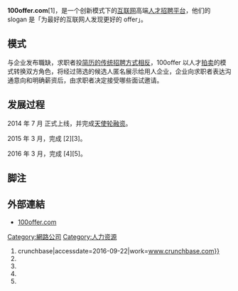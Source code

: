 **100offer.com**\[1\]，是一个创新模式下的[互联网](../Page/互联网.md "wikilink")高端[人才招聘平台](https://zh.wikipedia.org/wiki/招聘 "wikilink")，他们的 slogan 是「为最好的互联网人发现更好的 offer」。

## 模式

与企业发布職缺，求职者投[简历的传统招聘方式相反](https://zh.wikipedia.org/wiki/简历 "wikilink")，100offer 以人才[拍卖](../Page/拍卖.md "wikilink")的模式转换双方角色，将经过筛选的候选人匿名展示给用人企业，企业向求职者表达沟通意向和明确薪资后，由求职者决定接受哪些面试邀请。

## 发展过程

2014 年 7 月 正式上线，并完成[天使轮融资](../Page/天使投资者.md "wikilink")。

2015 年 3 月，完成 \[2\]\[3\]。

2016 年 3 月，完成 \[4\]\[5\]。

## 脚注

## 外部連結

  - [100offer.com](https://100offer.com)

[Category:網路公司](https://zh.wikipedia.org/wiki/Category:網路公司 "wikilink") [Category:人力资源](https://zh.wikipedia.org/wiki/Category:人力资源 "wikilink")

1.   crunchbase|accessdate=2016-09-22|work=www.crunchbase.com}}
2.
3.
4.
5.